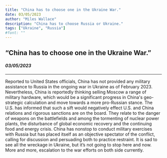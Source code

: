 ```yaml
---
title: "China has to choose one in the Ukraine War."
date: 03/05/2023
author: "Miles Wallace"
description: "China has to choose Russia or Ukraine."
tags: ["Ukraine", "Russia"]
#font: ""
---
```

## “China has to choose one in the Ukraine War.”
#### _03/05/2023_  
____
Reported to United States officials, China has not provided any military assistance to Russia in the ongoing war in Ukraine as of February 2023. Nevertheless, China is reportedly thinking selling Moscow a range of military hardware, which would be a significant progress in China's geo-strategic calculation and move towards a more pro-Russian stance. The U.S. has informed that such a sift would negatively effect U.S. and China relations and rigorous sanctions are on the board. They relate to the danger of weapons on the battlefields and among the tormenting of nuclear power plants, the disturbance of global economic recovery and the continuing food and energy crisis. China has nonstop to conduct military exercises with Russia but has placed itself as an objective spectator of the conflict, calling for discussion and persuading both to practice restraint. It is sad to see all the wreckage in Ukraine, but it’s not going to stop here and now. More and more, escalation to the war efforts on both side currently.  
